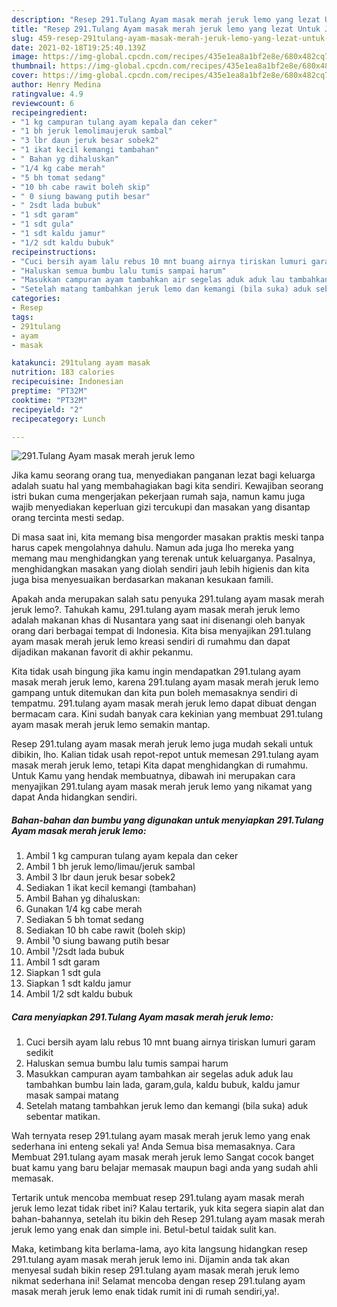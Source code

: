 ```yaml
---
description: "Resep 291.Tulang Ayam masak merah jeruk lemo yang lezat Untuk Jualan"
title: "Resep 291.Tulang Ayam masak merah jeruk lemo yang lezat Untuk Jualan"
slug: 459-resep-291tulang-ayam-masak-merah-jeruk-lemo-yang-lezat-untuk-jualan
date: 2021-02-18T19:25:40.139Z
image: https://img-global.cpcdn.com/recipes/435e1ea8a1bf2e8e/680x482cq70/291tulang-ayam-masak-merah-jeruk-lemo-foto-resep-utama.jpg
thumbnail: https://img-global.cpcdn.com/recipes/435e1ea8a1bf2e8e/680x482cq70/291tulang-ayam-masak-merah-jeruk-lemo-foto-resep-utama.jpg
cover: https://img-global.cpcdn.com/recipes/435e1ea8a1bf2e8e/680x482cq70/291tulang-ayam-masak-merah-jeruk-lemo-foto-resep-utama.jpg
author: Henry Medina
ratingvalue: 4.9
reviewcount: 6
recipeingredient:
- "1 kg campuran tulang ayam kepala dan ceker"
- "1 bh jeruk lemolimaujeruk sambal"
- "3 lbr daun jeruk besar sobek2"
- "1 ikat kecil kemangi tambahan"
- " Bahan yg dihaluskan"
- "1/4 kg cabe merah"
- "5 bh tomat sedang"
- "10 bh cabe rawit boleh skip"
- " 0 siung bawang putih besar"
- " 2sdt lada bubuk"
- "1 sdt garam"
- "1 sdt gula"
- "1 sdt kaldu jamur"
- "1/2 sdt kaldu bubuk"
recipeinstructions:
- "Cuci bersih ayam lalu rebus 10 mnt buang airnya tiriskan lumuri garam sedikit"
- "Haluskan semua bumbu lalu tumis sampai harum"
- "Masukkan campuran ayam tambahkan air segelas aduk aduk lau tambahkan bumbu lain lada, garam,gula, kaldu bubuk, kaldu jamur masak sampai matang"
- "Setelah matang tambahkan jeruk lemo dan kemangi (bila suka) aduk sebentar matikan."
categories:
- Resep
tags:
- 291tulang
- ayam
- masak

katakunci: 291tulang ayam masak 
nutrition: 183 calories
recipecuisine: Indonesian
preptime: "PT32M"
cooktime: "PT32M"
recipeyield: "2"
recipecategory: Lunch

---
```



![291.Tulang Ayam masak merah jeruk lemo](https://img-global.cpcdn.com/recipes/435e1ea8a1bf2e8e/680x482cq70/291tulang-ayam-masak-merah-jeruk-lemo-foto-resep-utama.jpg)

Jika kamu seorang orang tua, menyediakan panganan lezat bagi keluarga adalah suatu hal yang membahagiakan bagi kita sendiri. Kewajiban seorang istri bukan cuma mengerjakan pekerjaan rumah saja, namun kamu juga wajib menyediakan keperluan gizi tercukupi dan masakan yang disantap orang tercinta mesti sedap.

Di masa  saat ini, kita memang bisa mengorder masakan praktis meski tanpa harus capek mengolahnya dahulu. Namun ada juga lho mereka yang memang mau menghidangkan yang terenak untuk keluarganya. Pasalnya, menghidangkan masakan yang diolah sendiri jauh lebih higienis dan kita juga bisa menyesuaikan berdasarkan makanan kesukaan famili. 



Apakah anda merupakan salah satu penyuka 291.tulang ayam masak merah jeruk lemo?. Tahukah kamu, 291.tulang ayam masak merah jeruk lemo adalah makanan khas di Nusantara yang saat ini disenangi oleh banyak orang dari berbagai tempat di Indonesia. Kita bisa menyajikan 291.tulang ayam masak merah jeruk lemo kreasi sendiri di rumahmu dan dapat dijadikan makanan favorit di akhir pekanmu.

Kita tidak usah bingung jika kamu ingin mendapatkan 291.tulang ayam masak merah jeruk lemo, karena 291.tulang ayam masak merah jeruk lemo gampang untuk ditemukan dan kita pun boleh memasaknya sendiri di tempatmu. 291.tulang ayam masak merah jeruk lemo dapat dibuat dengan bermacam cara. Kini sudah banyak cara kekinian yang membuat 291.tulang ayam masak merah jeruk lemo semakin mantap.

Resep 291.tulang ayam masak merah jeruk lemo juga mudah sekali untuk dibikin, lho. Kalian tidak usah repot-repot untuk memesan 291.tulang ayam masak merah jeruk lemo, tetapi Kita dapat menghidangkan di rumahmu. Untuk Kamu yang hendak membuatnya, dibawah ini merupakan cara menyajikan 291.tulang ayam masak merah jeruk lemo yang nikamat yang dapat Anda hidangkan sendiri.

<!--inarticleads1-->

##### Bahan-bahan dan bumbu yang digunakan untuk menyiapkan 291.Tulang Ayam masak merah jeruk lemo:

1. Ambil 1 kg campuran tulang ayam kepala dan ceker
1. Ambil 1 bh jeruk lemo/limau/jeruk sambal
1. Ambil 3 lbr daun jeruk besar sobek2
1. Sediakan 1 ikat kecil kemangi (tambahan)
1. Ambil  Bahan yg dihaluskan:
1. Gunakan 1/4 kg cabe merah
1. Sediakan 5 bh tomat sedang
1. Sediakan 10 bh cabe rawit (boleh skip)
1. Ambil  ¹0 siung bawang putih besar
1. Ambil  ¹/2sdt lada bubuk
1. Ambil 1 sdt garam
1. Siapkan 1 sdt gula
1. Siapkan 1 sdt kaldu jamur
1. Ambil 1/2 sdt kaldu bubuk




<!--inarticleads2-->

##### Cara menyiapkan 291.Tulang Ayam masak merah jeruk lemo:

1. Cuci bersih ayam lalu rebus 10 mnt buang airnya tiriskan lumuri garam sedikit
1. Haluskan semua bumbu lalu tumis sampai harum
1. Masukkan campuran ayam tambahkan air segelas aduk aduk lau tambahkan bumbu lain lada, garam,gula, kaldu bubuk, kaldu jamur masak sampai matang
1. Setelah matang tambahkan jeruk lemo dan kemangi (bila suka) aduk sebentar matikan.




Wah ternyata resep 291.tulang ayam masak merah jeruk lemo yang enak sederhana ini enteng sekali ya! Anda Semua bisa memasaknya. Cara Membuat 291.tulang ayam masak merah jeruk lemo Sangat cocok banget buat kamu yang baru belajar memasak maupun bagi anda yang sudah ahli memasak.

Tertarik untuk mencoba membuat resep 291.tulang ayam masak merah jeruk lemo lezat tidak ribet ini? Kalau tertarik, yuk kita segera siapin alat dan bahan-bahannya, setelah itu bikin deh Resep 291.tulang ayam masak merah jeruk lemo yang enak dan simple ini. Betul-betul taidak sulit kan. 

Maka, ketimbang kita berlama-lama, ayo kita langsung hidangkan resep 291.tulang ayam masak merah jeruk lemo ini. Dijamin anda tak akan menyesal sudah bikin resep 291.tulang ayam masak merah jeruk lemo nikmat sederhana ini! Selamat mencoba dengan resep 291.tulang ayam masak merah jeruk lemo enak tidak rumit ini di rumah sendiri,ya!.

